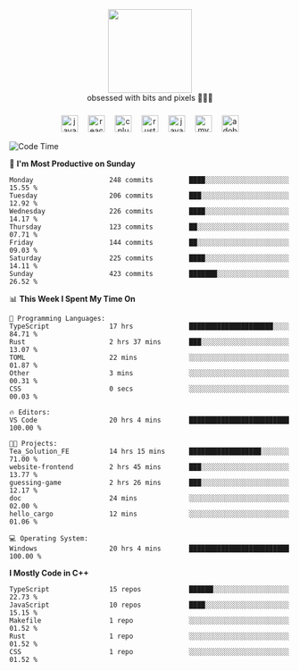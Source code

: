 


  <div align="center">
    
   <img src = "https://i.postimg.cc/W1R4TF4j/d6kpuve-c97567cf-518b-4b86-a271-5c89d88d22f7.gif"  width=150px height=150px />
 </div>

<div align="center">
  obsessed with bits and pixels 🧑‍💻🎨
</div>

  ###
<div align="center">
 <img src="https://cdn.jsdelivr.net/gh/devicons/devicon/icons/javascript/javascript-original.svg" height="30" alt="javascript logo"  />
  <img width="10" />
  <img src="https://cdn.jsdelivr.net/gh/devicons/devicon/icons/react/react-original.svg" height="30" alt="react logo"  />
  <img width="10" />
   <!--<img src="https://cdn.jsdelivr.net/gh/devicons/devicon/icons/nodejs/nodejs-original.svg" height="30" alt="nodejs logo"  />
  <img width="10" />
 <img src="https://cdn.jsdelivr.net/gh/devicons/devicon/icons/flutter/flutter-original.svg" height="30" alt="flutter logo"  />
 <img width="10" />-->
  <img src="https://cdn.jsdelivr.net/gh/devicons/devicon/icons/cplusplus/cplusplus-original.svg" height="30" alt="cpluplus logo"  />
  <img width="10" />
    <img src="https://cdn.jsdelivr.net/gh/devicons/devicon/icons/rust/rust-original.svg" height="30" alt="rust logo"  />
  <img width="10" />
  <img src="https://cdn.jsdelivr.net/gh/devicons/devicon/icons/java/java-original.svg" height="30" alt="java logo"  />
  <img width="10" />
  <img src="https://skillicons.dev/icons?i=mysql" height="30" alt="mysql logo"  />
  <img width="10" />
  <img src="https://skillicons.dev/icons?i=pr" height="30" alt="adobepremierepro logo"  />
</div>

<!--START_SECTION:waka-->
![Code Time](http://img.shields.io/badge/Code%20Time-1%2C833%20hrs%2011%20mins-blue)

📅 **I'm Most Productive on Sunday** 

```text
Monday                   248 commits         ████░░░░░░░░░░░░░░░░░░░░░   15.55 % 
Tuesday                  206 commits         ███░░░░░░░░░░░░░░░░░░░░░░   12.92 % 
Wednesday                226 commits         ████░░░░░░░░░░░░░░░░░░░░░   14.17 % 
Thursday                 123 commits         ██░░░░░░░░░░░░░░░░░░░░░░░   07.71 % 
Friday                   144 commits         ██░░░░░░░░░░░░░░░░░░░░░░░   09.03 % 
Saturday                 225 commits         ████░░░░░░░░░░░░░░░░░░░░░   14.11 % 
Sunday                   423 commits         ███████░░░░░░░░░░░░░░░░░░   26.52 % 
```


📊 **This Week I Spent My Time On** 

```text
💬 Programming Languages: 
TypeScript               17 hrs              █████████████████████░░░░   84.71 % 
Rust                     2 hrs 37 mins       ███░░░░░░░░░░░░░░░░░░░░░░   13.07 % 
TOML                     22 mins             ░░░░░░░░░░░░░░░░░░░░░░░░░   01.87 % 
Other                    3 mins              ░░░░░░░░░░░░░░░░░░░░░░░░░   00.31 % 
CSS                      0 secs              ░░░░░░░░░░░░░░░░░░░░░░░░░   00.03 % 

🔥 Editors: 
VS Code                  20 hrs 4 mins       █████████████████████████   100.00 % 

🐱‍💻 Projects: 
Tea_Solution_FE          14 hrs 15 mins      ██████████████████░░░░░░░   71.00 % 
website-frontend         2 hrs 45 mins       ███░░░░░░░░░░░░░░░░░░░░░░   13.77 % 
guessing-game            2 hrs 26 mins       ███░░░░░░░░░░░░░░░░░░░░░░   12.17 % 
doc                      24 mins             ░░░░░░░░░░░░░░░░░░░░░░░░░   02.00 % 
hello_cargo              12 mins             ░░░░░░░░░░░░░░░░░░░░░░░░░   01.06 % 

💻 Operating System: 
Windows                  20 hrs 4 mins       █████████████████████████   100.00 % 
```

**I Mostly Code in C++** 

```text
TypeScript               15 repos            ██████░░░░░░░░░░░░░░░░░░░   22.73 % 
JavaScript               10 repos            ████░░░░░░░░░░░░░░░░░░░░░   15.15 % 
Makefile                 1 repo              ░░░░░░░░░░░░░░░░░░░░░░░░░   01.52 % 
Rust                     1 repo              ░░░░░░░░░░░░░░░░░░░░░░░░░   01.52 % 
CSS                      1 repo              ░░░░░░░░░░░░░░░░░░░░░░░░░   01.52 % 
```




<!--END_SECTION:waka-->
